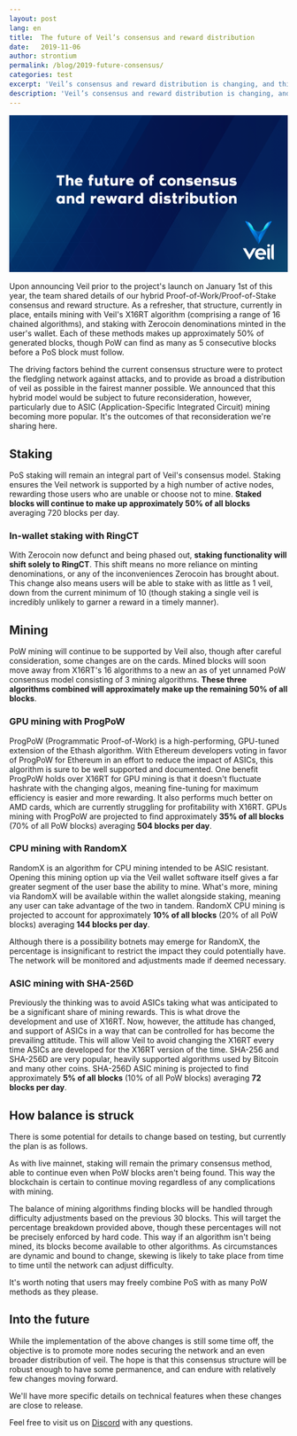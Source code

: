 ```yaml
---
layout: post
lang: en
title:  The future of Veil’s consensus and reward distribution
date:   2019-11-06
author: strontium
permalink: /blog/2019-future-consensus/
categories: test
excerpt: 'Veil’s consensus and reward distribution is changing, and this article discusses the rational.'
description: 'Veil’s consensus and reward distribution is changing, and this article discusses the rational.'
---
```


![](/uploads/blog/2019-10-29-consensus.png)

Upon announcing Veil prior to the project's launch on January 1st of this year, the team shared details of our hybrid Proof-of-Work/Proof-of-Stake consensus and reward structure. As a refresher, that structure, currently in place, entails mining with Veil's X16RT algorithm (comprising a range of 16 chained algorithms), and staking with Zerocoin denominations minted in the user's wallet. Each of these methods makes up approximately 50% of generated blocks, though PoW can find as many as 5 consecutive blocks before a PoS block must follow.

The driving factors behind the current consensus structure were to protect the fledgling network against attacks, and to provide as broad a distribution of veil as possible in the fairest manner possible. We announced that this hybrid model would be subject to future reconsideration, however, particularly due to ASIC (Application-Specific Integrated Circuit) mining becoming more popular. It's the outcomes of that reconsideration we're sharing here.

## Staking

PoS staking will remain an integral part of Veil's consensus model. Staking ensures the Veil network is supported by a high number of active nodes, rewarding those users who are unable or choose not to mine. **Staked blocks will continue to make up approximately 50% of all blocks** averaging 720 blocks per day.

### In-wallet staking with RingCT

With Zerocoin now defunct and being phased out, **staking functionality will shift solely to RingCT**. This shift means no more reliance on minting denominations, or any of the inconveniences Zerocoin has brought about. This change also means users will be able to stake with as little as 1 veil, down from the current minimum of 10 (though staking a single veil is incredibly unlikely to garner a reward in a timely manner).

## Mining

PoW mining will continue to be supported by Veil also, though after careful consideration, some changes are on the cards. Mined blocks will soon move away from X16RT's 16 algorithms to a new an as of yet unnamed PoW consensus model consisting of 3 mining algorithms. **These three algorithms combined will approximately make up the remaining 50% of all blocks**.

### GPU mining with ProgPoW

ProgPoW (Programmatic Proof-of-Work) is a high-performing, GPU-tuned extension of the Ethash algorithm. With Ethereum developers voting in favor of ProgPoW for Ethereum in an effort to reduce the impact of ASICs, this algorithm is sure to be well supported and documented. One benefit ProgPoW holds over X16RT for GPU mining is that it doesn't fluctuate hashrate with the changing algos, meaning fine-tuning for maximum efficiency is easier and more rewarding. It also performs much better on AMD cards, which are currently struggling for profitability with X16RT. GPUs mining with ProgPoW are projected to find approximately **35% of all blocks** (70% of all PoW blocks) averaging **504 blocks per day**.

### CPU mining with RandomX

RandomX is an algorithm for CPU mining intended to be ASIC resistant. Opening this mining option up via the Veil wallet software itself gives a far greater segment of the user base the ability to mine. What's more, mining via RandomX will be available within the wallet alongside staking, meaning any user can take advantage of the two in tandem. RandomX CPU mining is projected to account for approximately **10% of all blocks** (20% of all PoW blocks) averaging **144 blocks per day**.

Although there is a possibility botnets may emerge for RandomX, the percentage is insignificant to restrict the impact they could potentially have. The network will be monitored and adjustments made if deemed necessary.

### ASIC mining with SHA-256D

Previously the thinking was to avoid ASICs taking what was anticipated to be a significant share of mining rewards. This is what drove the development and use of X16RT. Now, however, the attitude has changed, and support of ASICs in a way that can be controlled for has become the prevailing attitude. This will allow Veil to avoid changing the X16RT every time ASICs are developed for the X16RT version of the time. SHA-256 and SHA-256D are very popular, heavily supported algorithms used by Bitcoin and many other coins. SHA-256D ASIC mining is projected to find approximately **5% of all blocks** (10% of all PoW blocks) averaging **72 blocks per day**.

## How balance is struck

There is some potential for details to change based on testing, but currently the plan is as follows.

As with live mainnet, staking will remain the primary consensus method, able to continue even when PoW blocks aren't being found. This way the blockchain is certain to continue moving regardless of any complications with mining.

The balance of mining algorithms finding blocks will be handled through difficulty adjustments based on the previous 30 blocks. This will target the percentage breakdown provided above, though these percentages will not be precisely enforced by hard code. This way if an algorithm isn't being mined, its blocks become available to other algorithms. As circumstances are dynamic and bound to change, skewing is likely to take place from time to time until the network can adjust difficulty.

It's worth noting that users may freely combine PoS with as many PoW methods as they please.

## Into the future

While the implementation of the above changes is still some time off, the objective is to promote more nodes securing the network and an even broader distribution of veil. The hope is that this consensus structure will be robust enough to have some permanence, and can endure with relatively few changes moving forward.

We'll have more specific details on technical features when these changes are close to release.

Feel free to visit us on [Discord](https://discord.veil-project.com/) with any questions.